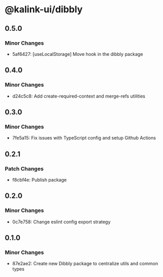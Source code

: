 # @kalink-ui/dibbly

## 0.5.0

### Minor Changes

- 5af6427: [useLocalStorage] Move hook in the dibbly package

## 0.4.0

### Minor Changes

- d24c5c8: Add create-required-context and merge-refs utilities

## 0.3.0

### Minor Changes

- 7fe5a15: Fix issues with TypeScript config and setup Github Actions

## 0.2.1

### Patch Changes

- f8cbf4e: Publish package

## 0.2.0

### Minor Changes

- 0c7e758: Change eslint config export strategy

## 0.1.0

### Minor Changes

- 87e2ae2: Create new Dibbly package to centralize utils and common types
